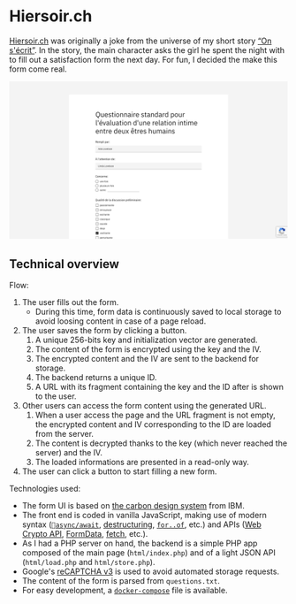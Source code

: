 # Hiersoir.ch

[Hiersoir.ch](https://hiersoir.ch) was originally a joke from the universe of my short story [“On s'écrit”](https://salejeune.com/on-secrit). In the story, the main character asks the girl he spent the night with to fill out a satisfaction form the next day. For fun, I decided the make this form come real.

![Site screenshot](./screenshot.png)

## Technical overview

Flow:

1. The user fills out the form.
	- During this time, form data is continuously saved to local storage to avoid loosing content in case of a page reload.
2. The user saves the form by clicking a button.
	1. A unique 256-bits key and initialization vector are generated.
	2. The content of the form is encrypted using the key and the IV.
	3. The encrypted content and the IV are sent to the backend for storage.
	4. The backend returns a unique ID.
	5. A URL with its fragment containing the key and the ID after is shown to the user.
3. Other users can access the form content using the generated URL.
	1. When a user access the page and the URL fragment is not empty, the encrypted content and IV corresponding to the ID are loaded from the server.
	2. The content is decrypted thanks to the key (which never reached the server) and the IV.
	3. The loaded informations are presented in a read-only way.
4. The user can click a button to start filling a new form.

Technologies used:

- The form UI is based on [the carbon design system](https://www.carbondesignsystem.com/) from IBM.
- The front end is coded in vanilla JavaScript, making use of modern syntax ([`async/await`](https://developer.mozilla.org/en-US/docs/Web/JavaScript/Reference/Statements/async_function), [destructuring](https://developer.mozilla.org/en-US/docs/Web/JavaScript/Reference/Operators/Destructuring_assignment), [`for..of`](https://developer.mozilla.org/en-US/docs/Web/JavaScript/Reference/Statements/for...of), etc.) and APIs ([Web Crypto API](https://developer.mozilla.org/en-US/docs/Web/API/Web_Crypto_API), [FormData](https://developer.mozilla.org/en-US/docs/Web/API/FormData), [fetch](https://developer.mozilla.org/en-US/docs/Web/API/Fetch_API/Using_Fetch), etc.).
- As I had a PHP server on hand, the backend is a simple PHP app composed of the main page (`html/index.php`) and of a light JSON API (`html/load.php` and `html/store.php`).
- Google's [reCAPTCHA v3](https://developers.google.com/recaptcha/docs/v3) is used to avoid automated storage requests.
- The content of the form is parsed from `questions.txt`.
- For easy development, a [`docker-compose`](https://docs.docker.com/compose/) file is available.